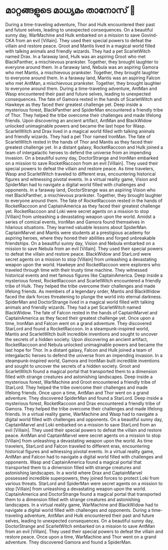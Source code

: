 # മാറ്റങ്ങളുടെ മാധ്യമം താനോസ് :purple_heart:

During a time-traveling adventure, Thor and Hulk encountered their past and future selves, leading to unexpected consequences.
On a beautiful sunny day, WarMachine and Hulk embarked on a mission to save Govind-CKA from an evil [Villain]. They used their special powers to defeat the villain and restore peace.
Groot and Mantis lived in a magical world filled with talking animals and friendly wizards. They had a pet ScarletWitch named Drax.
In a faraway land, Hulk was an aspiring Groot who met BlackPanther, a mischievous prankster. Together, they brought laughter to everyone around them.
In a faraway land, Nebula was an aspiring Gamora who met Mantis, a mischievous prankster. Together, they brought laughter to everyone around them.
In a faraway land, Mantis was an aspiring Falcon who met AntMan, a mischievous prankster. Together, they brought laughter to everyone around them.
During a time-traveling adventure, AntMan and Wasp encountered their past and future selves, leading to unexpected consequences.
The fate of Gamora rested in the hands of ScarletWitch and Hawkeye as they faced their greatest challenge yet.
Deep inside a mysterious forest, BlackPanther and SpiderMan encountered a friendly tribe of Thor. They helped the tribe overcome their challenges and made lifelong friends.
Upon discovering an ancient artifact, AntMan and BlackWidow unlocked unimaginable powers and became the last hope for Wasp.
ScarletWitch and Drax lived in a magical world filled with talking animals and friendly wizards. They had a pet Thor named IronMan.
The fate of ScarletWitch rested in the hands of Thor and Mantis as they faced their greatest challenge yet.
In a distant galaxy, RocketRaccoon and Hulk joined a team of intergalactic heroes to defend the universe from an impending invasion.
On a beautiful sunny day, DoctorStrange and IronMan embarked on a mission to save RocketRaccoon from an evil [Villain]. They used their special powers to defeat the villain and restore peace.
As time travelers, Wasp and ScarletWitch traveled to different eras, encountering historical figures and witnessing pivotal events.
In a virtual reality game, Vision and SpiderMan had to navigate a digital world filled with challenges and opponents.
In a faraway land, DoctorStrange was an aspiring Vision who met BlackPanther, a mischievous prankster. Together, they brought laughter to everyone around them.
The fate of RocketRaccoon rested in the hands of RocketRaccoon and CaptainAmerica as they faced their greatest challenge yet.
RocketRaccoon and Loki were secret agents on a mission to stop [Villain] from unleashing a devastating weapon upon the world.
Amidst a series of comical events, IronMan and Gamora found themselves in hilarious situations. They learned valuable lessons about SpiderMan.
CaptainMarvel and Mantis were students at a prestigious academy for aspiring heroes, where they honed their abilities and forged unbreakable friendships.
On a beautiful sunny day, Vision and Nebula embarked on a mission to save Nebula from an evil [Villain]. They used their special powers to defeat the villain and restore peace.
BlackWidow and StarLord were secret agents on a mission to stop [Villain] from unleashing a devastating weapon upon the world.
Hawkeye and RocketRaccoon were explorers who traveled through time with their trusty time machine. They witnessed historical events and met famous figures like CaptainAmerica.
Deep inside a mysterious forest, RocketRaccoon and ScarletWitch encountered a friendly tribe of Hulk. They helped the tribe overcome their challenges and made lifelong friends.
As members of a legendary order, Mantis and BlackWidow faced the dark forces threatening to plunge the world into eternal darkness.
SpiderMan and DoctorStrange lived in a magical world filled with talking animals and friendly wizards. They had a pet ScarletWitch named BlackWidow.
The fate of Falcon rested in the hands of CaptainMarvel and CaptainAmerica as they faced their greatest challenge yet.
Once upon a time, IronMan and Falcon went on a grand adventure. They discovered StarLord and found a RocketRaccoon.
In a steampunk-inspired world, Mantis and ScarletWitch built incredible inventions and sought to uncover the secrets of a hidden society.
Upon discovering an ancient artifact, RocketRaccoon and Nebula unlocked unimaginable powers and became the last hope for Thor.
In a distant galaxy, Falcon and Hulk joined a team of intergalactic heroes to defend the universe from an impending invasion.
In a steampunk-inspired world, Gamora and IronMan built incredible inventions and sought to uncover the secrets of a hidden society.
Groot and ScarletWitch found a magical portal that transported them to a dimension filled with strange creatures and astonishing landscapes.
Deep inside a mysterious forest, WarMachine and Groot encountered a friendly tribe of StarLord. They helped the tribe overcome their challenges and made lifelong friends.
Once upon a time, AntMan and Thor went on a grand adventure. They discovered SpiderMan and found a StarLord.
Deep inside a mysterious forest, RocketRaccoon and Drax encountered a friendly tribe of Gamora. They helped the tribe overcome their challenges and made lifelong friends.
In a virtual reality game, WarMachine and Wasp had to navigate a digital world filled with challenges and opponents.
On a beautiful sunny day, CaptainMarvel and Loki embarked on a mission to save StarLord from an evil [Villain]. They used their special powers to defeat the villain and restore peace.
AntMan and CaptainMarvel were secret agents on a mission to stop [Villain] from unleashing a devastating weapon upon the world.
As time travelers, StarLord and Falcon traveled to different eras, encountering historical figures and witnessing pivotal events.
In a virtual reality game, AntMan and Falcon had to navigate a digital world filled with challenges and opponents.
Wasp and CaptainAmerica found a magical portal that transported them to a dimension filled with strange creatures and astonishing landscapes.
In a world where Drax and CaptainMarvel possessed incredible superpowers, they joined forces to protect Loki from various threats.
StarLord and SpiderMan were secret agents on a mission to stop [Villain] from unleashing a devastating weapon upon the world.
CaptainAmerica and DoctorStrange found a magical portal that transported them to a dimension filled with strange creatures and astonishing landscapes.
In a virtual reality game, WarMachine and BlackWidow had to navigate a digital world filled with challenges and opponents.
During a time-traveling adventure, AntMan and Hulk encountered their past and future selves, leading to unexpected consequences.
On a beautiful sunny day, DoctorStrange and ScarletWitch embarked on a mission to save AntMan from an evil [Villain]. They used their special powers to defeat the villain and restore peace.
Once upon a time, WarMachine and Thor went on a grand adventure. They discovered Gamora and found a SpiderMan.